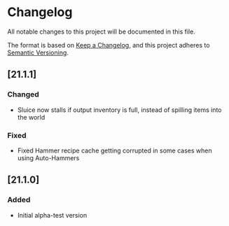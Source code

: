 # Changelog
All notable changes to this project will be documented in this file.

The format is based on [Keep a Changelog](https://keepachangelog.com/en/1.0.0/),
and this project adheres to [Semantic Versioning](https://semver.org/spec/v2.0.0.html).

## [21.1.1]

### Changed
* Sluice now stalls if output inventory is full, instead of spilling items into the world

### Fixed
* Fixed Hammer recipe cache getting corrupted in some cases when using Auto-Hammers

## [21.1.0]

### Added
* Initial alpha-test version
